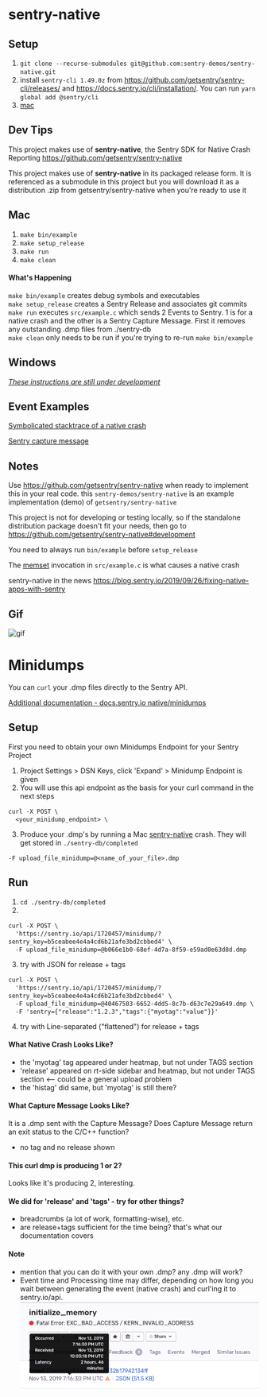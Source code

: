 # sentry-native
## Setup
1. `git clone --recurse-submodules git@github.com:sentry-demos/sentry-native.git`
2. install `sentry-cli 1.49.0z` from https://github.com/getsentry/sentry-cli/releases/ and https://docs.sentry.io/cli/installation/. You can run `yarn global add @sentry/cli`
3. [mac](#mac)

## Dev Tips

This project makes use of **sentry-native**, the Sentry SDK for Native Crash Reporting https://github.com/getsentry/sentry-native

This project makes use of **sentry-native** in its packaged release form. It is referenced as a submodule in this project but you will download it as a distribution .zip from getsentry/sentry-native when you're ready to use it

## Mac
1. `make bin/example`
2. `make setup_release`
3. `make run`
4. `make clean`

#### What's Happening
`make bin/example` creates debug symbols and executables  
`make setup_release` creates a Sentry Release and associates git commits  
`make run` executes `src/example.c` which sends 2 Events to Sentry. 1 is for a native crash and the other is a Sentry Capture Message. First it removes any outstanding .dmp files from ./sentry-db  
`make clean` only needs to be run if you're trying to re-run `make bin/example`

## Windows
[*These instructions are still under development*](./windows.txt)

## Event Examples
[Symbolicated stacktrace of a native crash](screenshots/native-crash-stacktrace.png)

[Sentry capture message](screenshots/message-capture.png)

## Notes
Use https://github.com/getsentry/sentry-native when ready to implement this in your real code. this `sentry-demos/sentry-native` is an example implementation (demo) of `getsentry/sentry-native`

This project is not for developing or testing locally, so if the standalone distribution package doesn't fit your needs, then go to https://github.com/getsentry/sentry-native#development

You need to always run `bin/example` before `setup_release`

The [memset](http://www.cplusplus.com/reference/cstring/memset/) invocation in `src/example.c` is what causes a native crash

sentry-native in the news https://blog.sentry.io/2019/09/26/fixing-native-apps-with-sentry

## Gif
![gif](screenshots/sentry-native-2-events-150.gif)

# Minidumps

You can `curl` your .dmp files directly to the Sentry API.

[Additional documentation - docs.sentry.io native/minidumps](https://docs.sentry.io/platforms/native/minidump/#minidump-additional)

## Setup
First you need to obtain your own Minidumps Endpoint for your Sentry Project
1. Project Settings > DSN Keys, click 'Expand' > Minidump Endpoint is given
2. You will use this api endpoint as the basis for your curl command in the next steps
```
curl -X POST \
  <your_minidump_endpoint> \
```
3. Produce your .dmp's by running a Mac [sentry-native](#sentry-native) crash. They will get stored in `./sentry-db/completed`
```
-F upload_file_minidump=@<name_of_your_file>.dmp
```

## Run
1. `cd ./sentry-db/completed`
2. 
```
curl -X POST \
  'https://sentry.io/api/1720457/minidump/?sentry_key=b5ceabee4e4a4cd6b21afe3bd2cbbed4' \
  -F upload_file_minidump=@b066e1b0-68ef-4d7a-8f59-e59ad0e63d8d.dmp
```
3. try with JSON for release + tags
```
curl -X POST \
  'https://sentry.io/api/1720457/minidump/?sentry_key=b5ceabee4e4a4cd6b21afe3bd2cbbed4' \
  -F upload_file_minidump=@40467503-6652-4dd5-8c7b-d63c7e29a649.dmp \
  -F 'sentry={"release":"1.2.3","tags":{"myotag":"value"}}'
```
4. try with Line-separated ("flattened") for release + tags

#### What Native Crash Looks Like?
- the 'myotag' tag appeared under heatmap, but not under TAGS section
- 'release' appeared on rt-side sidebar and heatmap, but not under TAGS section <-- could be a general upload problem
- the 'histag' did same, but 'myotag' is still there?

#### What Capture Message Looks Like?
It is a .dmp sent with the Capture Message? Does Capture Message return an exit status to the C/C++ function?
- no tag and no release shown

#### This curl dmp is producing 1 or 2?
Looks like it's producing 2, interesting.

#### We did for 'release' and 'tags' - try for other things?
- breadcrumbs (a lot of work, formatting-wise), etc.
- are release+tags sufficient for the time being? that's what our documentation covers

#### Note
- mention that you can do it with your own .dmp? any .dmp will work?
- Event time and Processing time may differ, depending on how long you wait between generating the event (native crash) and curl'ing it to sentry.io/api.
![event-latency](screenshots/event-time-vs-processing-time.png)
